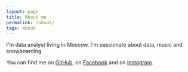 ```yaml
---
layout: page
title: About me
permalink: /about/
tags: about
---
```


I'm data analyst living in Moscow. I'm passionate about data, music and snowboarding.

You can find me on [GitHub](https://github.com/alexakimenko), on [Facebook](https://facebook.com/a.akimenko) and on [Instagram](https://instagram.com/akimenkoalex).
